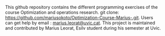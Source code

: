 This github repository contains the different programming exercises of the course Optimization and operations research.
git clone: https://github.com/mariusokoto/Optimization-Course-Marius-.git.
Users can get help by email : marius.leorat@uvic.cat.
This project is maintained and contributed by Marius Leorat, Esilv student during his semester at Uvic.
